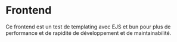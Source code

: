 # Frontend
Ce frontend est un test de templating avec EJS et bun pour plus de performance et de rapidité de développement et de maintainabilité.